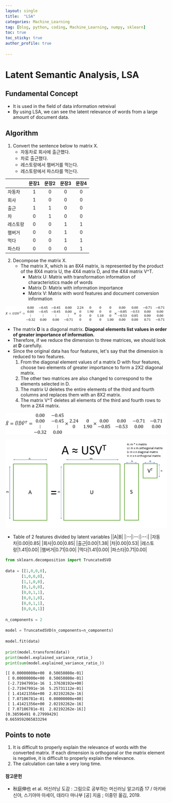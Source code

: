 ```yaml
---
layout: single
title:  "LSA"
categories: Machine_Learning
tag: [blog, python, coding, Machine_Learning, numpy, sklearn]
toc: true
toc_sticky: true
author_profile: true

---
```


# Latent Semantic Analysis, LSA

## Fundamental Concept

- It is used in the field of data information retreival
- By using LSA, we can see the latent relevance of words from a large amount of document data.

## Algorithm

1. Convert the sentence below to matrix X.
    - 자동차로 회사에 출근했다.
    - 차로 출근했다.
    - 레스토랑에서 햄버거를 먹는다.
    - 레스토랑에서 파스타를 먹는다.

||문장1|문장2|문장3|문장4|
|:--|:--:|:--:|:--:|:--:|
|자동차|1|0|0|0|
|회사|1|0|0|0|
|출근|1|1|0|0|
|차|0|1|0|0|
|레스토랑|0|0|1|1|
|햄버거|0|0|1|0|
|먹다|0|0|1|1|
|파스타|0|0|0|1|

2. Decompose the matrix X.
    - The matrix X, which is an 8X4 matrix, is represented by the product of the 8X4 matrix U, the 4X4 matrix D, and the 4X4 matrix V^T.
        - Matrix U: Matrix with transformation information of characteristics made of words
        - Matrix D: Matrix with information importance
        - Matrix V: Matrix with word features and document conversion information

![img](/images/2022-04-06-LSA/LCA_Matrix_Decompose.png)

- The matrix **D** is a diagonal matrix. **Diagonal elements list values in order of greater importance of information.**
- Therefore, if we reduce the dimension to three matrices, we should look at **D** carefully.
- Since the original data has four features, let's say that the dimension is reduced to two features.
    1. From the diagonal element values of a matrix D with four features, choose two elements of greater importance to form a 2X2 diagonal matrix.
    2. The other two matrices are also changed to correspond to the elements selected in D.
    3. The matrix U deletes the entire elements of the third and fourth columns and replaces them with an 8X2 matrix.
    4. The matrix V^T deletes all elements of the third and fourth rows to form a 2X4 matrix.
    
![img](/images/2022-04-06-LSA/LCA_Dimension_Reduction.png)

![img](/images/2022-04-06-LSA/LCA.png)

- Table of 2 features divided by latent variables
||A|B|
|:--|:--:|:--:|
|자동차|0.00|0.85|
|회사|0.00|0.85|
|출근|0.00|1.38|
|차|0.00|0.53|
|레스토랑|1.41|0.00|
|햄버거|0.71|0.00|
|먹다|1.41|0.00|
|파스타|0.71|0.00|


```python
from sklearn.decomposition import TruncatedSVD

data = [[1,0,0,0],
       [1,0,0,0],
       [1,1,0,0],
       [0,1,0,0],
       [0,0,1,1],
       [0,0,1,0],
       [0,0,1,1],
       [0,0,0,1]]

n_components = 2

model = TruncatedSVD(n_components=n_components)

model.fit(data)

print(model.transform(data))
print(model.explained_variance_ratio_)
print(sum(model.explained_variance_ratio_))
```

    [[ 0.00000000e+00  8.50650808e-01]
     [ 0.00000000e+00  8.50650808e-01]
     [-2.71947991e-16  1.37638192e+00]
     [-2.71947991e-16  5.25731112e-01]
     [ 1.41421356e+00  2.02192262e-16]
     [ 7.07106781e-01  0.00000000e+00]
     [ 1.41421356e+00  2.02192262e-16]
     [ 7.07106781e-01  2.02192262e-16]]
    [0.38596491 0.27999429]
    0.6659592065833294
    

## Points to note

1. It is difficult to properly explain the relevance of words with the converted matrix. If each dimension is orthogonal or the matrix element is negative, it is difficult to properly explain the relevance.
2. The calculation can take a very long time.

#### 참고문헌

- 秋庭伸也 et al. 머신러닝 도감 : 그림으로 공부하는 머신러닝 알고리즘 17 / 아키바 신야, 스기야마 아세이, 데라다 마나부 [공] 지음 ; 이중민 옮김, 2019.